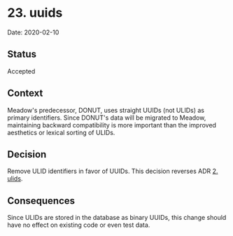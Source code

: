 # 23. uuids

Date: 2020-02-10

## Status

Accepted

## Context

Meadow's predecessor, DONUT, uses straight UUIDs (not ULIDs) as primary identifiers.
Since DONUT's data will be migrated to Meadow, maintaining backward compatibility is
more important than the improved aesthetics or lexical sorting of ULIDs.

## Decision

Remove ULID identifiers in favor of UUIDs.
This decision reverses ADR [2. ulids](0002-ulids.md).

## Consequences

Since ULIDs are stored in the database as binary UUIDs, this change should have no
effect on existing code or even test data.

